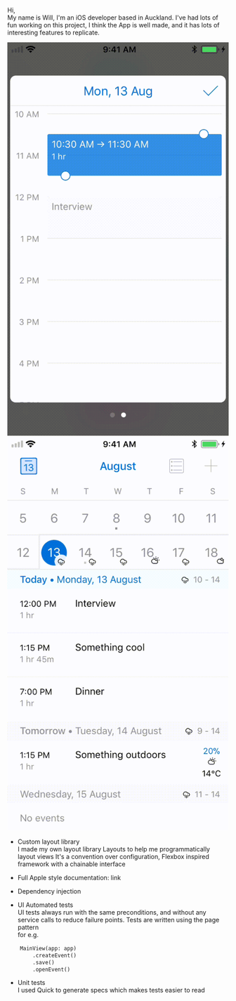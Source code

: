 Hi,  
My name is Will, I'm an iOS developer based in Auckland. 
I've had lots of fun working on this project, I think the App is well made, and it has lots of interesting features to replicate.

![gif 1](https://github.com/will3/cali/blob/master/ms1.gif?raw=true)
![gif 2](https://github.com/will3/cali/blob/master/ms3.gif?raw=true)

- Custom layout library  
I made my own layout library Layouts to help me programmatically layout views
It's a convention over configuration, Flexbox inspired framework with a chainable interface

- Full Apple style documentation: link  

- Dependency injection  

- UI Automated tests  
UI tests always run with the same preconditions, and without any service calls to reduce failure points.
Tests are written using the page pattern  
for e.g.
```
    MainView(app: app)
        .createEvent()
        .save()
        .openEvent()
```

- Unit tests  
I used Quick to generate specs which makes tests easier to read
